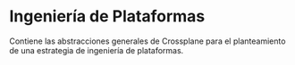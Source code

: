 # Ingeniería de Plataformas

Contiene las abstracciones generales de Crossplane para el planteamiento de una estrategia de ingeniería de plataformas.
